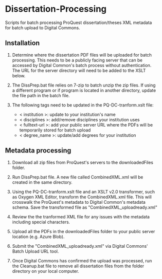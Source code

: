 # Dissertation-Processing
Scripts for batch processing ProQuest dissertation/theses XML metadata for batch upload to Digital Commons.

## Installation
1. Determine where the dissertation PDF files will be uploaded for batch processing. This needs to be a publicly facing server that can be accessed by Digital Common's batch process without authentication. The URL for the server directory will need to be added to the XSLT below.

1. The DissPrep.bat file relies on 7-zip to batch unzip the zip files. If using a different program or if program is located in another directory, update the file path in the batch file.

1. The following tags need to be updated in the PQ-DC-tranform.xslt file:
    * < institution >: update to your institution's name
    * < disciplines >: add/remove disciplines your institution uses
    * < fulltext-url >: add your public server URL where the PDFs will be temporarily stored for batch upload
    * < degree_name >: update/add degrees for your institution

## Metadata processing
1. Download all zip files from ProQuest's servers to the downloadedFiles folder.

1. Run DissPrep.bat file. A new file called CombinedXML.xml will be created in the same directory.

1. Using the PQ-DC-tranform.xslt file and an XSLT v2.0 transformer, such as Oxygen XML Editor, transform the CombinedXML.xml file. This will crosswalk the ProQuest's metadata to Digital Common's metadata schema. Save the transformed file as "CombinedXML_uploadready.xml"

1. Review the the tranformed XML file for any issues with the metadata including special characters.

1. Upload all the PDFs in the downloadedFiles folder to your public server location (e.g. Azure Blob).

1. Submit the "CombinedXML_uploadready.xml" via Digital Commons' Batch Upload URL tool.

1. Once Digital Commons has confirmed the upload was processed, run the Cleanup.bat file to remove all dissertation files from the folder directory on your local computer.

